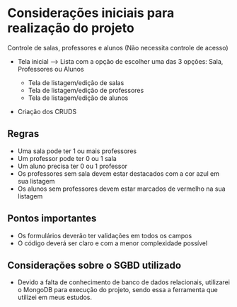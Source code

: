 # Considerações iniciais para realização do projeto

Controle de salas, professores e alunos (Não necessita controle de acesso)

- Tela inicial --> Lista com a opção de escolher uma das 3 opções: Sala, Professores ou Alunos

  - Tela de listagem/edição de salas
  - Tela de listagem/edição de professores
  - Tela de listagem/edição de alunos

- Criação dos CRUDS

## Regras

- Uma sala pode ter 1 ou mais professores
- Um professor pode ter 0 ou 1 sala
- Um aluno precisa ter 0 ou 1 professor
- Os professores sem sala devem estar destacados com a cor azul em sua listagem
- Os alunos sem professores devem estar marcados de vermelho na sua listagem

## Pontos importantes

- Os formulários deverão ter validações em todos os campos
- O código deverá ser claro e com a menor complexidade possível

## Considerações sobre o SGBD utilizado

- Devido a falta de conhecimento de banco de dados relacionais, utilizarei o MongoDB para execução do projeto, sendo essa a ferramenta
  que utilizei em meus estudos.
